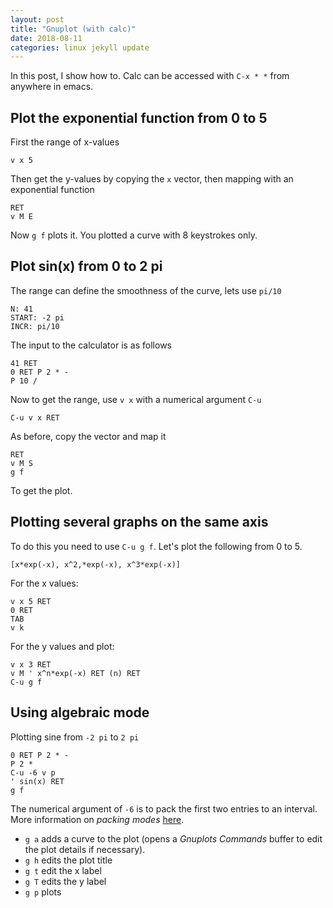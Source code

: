 ```yaml
---
layout: post
title: "Gnuplot (with calc)"
date: 2018-08-11
categories: linux jekyll update
---
```


In this post, I show how to. Calc can be accessed with `C-x * *` from anywhere in emacs.

## Plot the exponential function from 0 to 5

First the range of x-values

``` 
v x 5 
```

Then get the y-values by copying the `x` vector, then mapping with an exponential function

```
RET
v M E
```

Now `g f` plots it. You plotted a curve with 8 keystrokes only.

## Plot sin(x) from 0 to 2 pi

The range can define the smoothness of the curve, lets use `pi/10`

```
N: 41
START: -2 pi
INCR: pi/10
```

The input to the calculator is as follows

```
41 RET 
0 RET P 2 * - 
P 10 / 
```

Now to get the range, use `v x` with a numerical argument `C-u`

```
C-u v x RET
```

As before, copy the vector and map it

```
RET 
v M S
g f
```

To get the plot.

## Plotting several graphs on the same axis

To do this you need to use `C-u g f`. Let's plot the following from 0 to 5. 

```
[x*exp(-x), x^2,*exp(-x), x^3*exp(-x)]
```

For the x values:

```
v x 5 RET
0 RET
TAB
v k
```

For the y values and plot:

```
v x 3 RET
v M ' x^n*exp(-x) RET (n) RET
C-u g f
```

## Using algebraic mode

Plotting sine from `-2 pi` to `2 pi`

```
0 RET P 2 * -
P 2 *
C-u -6 v p
' sin(x) RET
g f
```

The numerical argument of `-6` is to pack the first two entries to an interval. More information on _packing modes_ [here](https://www.gnu.org/software/emacs/manual/html_node/calc/Packing-and-Unpacking.html).


* `g a` adds a curve to the plot (opens a *Gnuplots Commands* buffer to edit the plot details if necessary). 
* `g h` edits the plot title
* `g t` edit the x label
* `g T` edits the y label
* `g p` plots 

